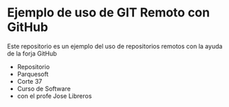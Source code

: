 # Ejemplo de uso de GIT Remoto con GitHub
Este repositorio es un ejemplo del uso de repositorios remotos con la ayuda de la forja GitHub
- Repositorio
- Parquesoft
- Corte 37
- Curso de Software
- con el profe Jose Libreros
